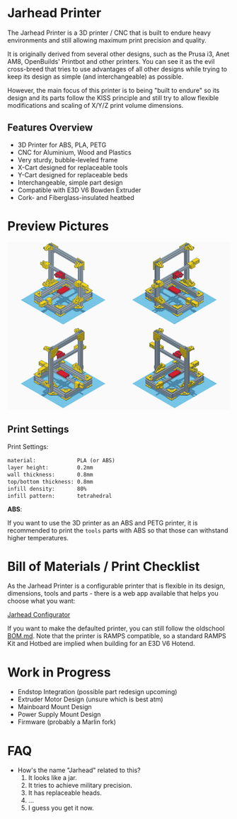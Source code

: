 
# Jarhead Printer

The Jarhead Printer is a 3D printer / CNC that is built to endure
heavy environments and still allowing maximum print precision and
quality.

It is originally derived from several other designs, such as the
Prusa i3, Anet AM8, OpenBuilds' Printbot and other printers. You
can see it as the evil cross-breed that tries to use advantages
of all other designs while trying to keep its design as simple
(and interchangeable) as possible.

However, the main focus of this printer is to being "built to endure"
so its design and its parts follow the KISS principle and still try
to allow flexible modifications and scaling of X/Y/Z print volume
dimensions.


## Features Overview

- 3D Printer for ABS, PLA, PETG
- CNC for Aluminium, Wood and Plastics
- Very sturdy, bubble-leveled frame
- X-Cart designed for replaceable tools
- Y-Cart designed for replaceable beds
- Interchangeable, simple part design
- Compatible with E3D V6 Bowden Extruder
- Cork- and Fiberglass-insulated heatbed


# Preview Pictures

![preview](./preview/preview.png)


## Print Settings

Print Settings:

```
material:             PLA (or ABS)
layer height:         0.2mm
wall thickness:       0.8mm
top/bottom thickness: 0.8mm
infill density:       80%
infill pattern:       tetrahedral
```

**ABS**:

If you want to use the 3D printer as an ABS and PETG printer,
it is recommended to print the `tools` parts with ABS so that
those can withstand higher temperatures.


# Bill of Materials / Print Checklist

As the Jarhead Printer is a configurable printer that is flexible
in its design, dimensions, tools and parts - there is a web app
available that helps you choose what you want:

[Jarhead Configurator](https://rawgit.com/cookiengineer/jarhead-printer/master/configurator/index.html)

If you want to make the defaulted printer, you can still follow
the oldschool [BOM.md](./BOM.md). Note that the printer is RAMPS
compatible, so a standard RAMPS Kit and Hotbed are implied when
building for an E3D V6 Hotend.


# Work in Progress

- Endstop Integration (possible part redesign upcoming)
- Extruder Motor Design (unsure which is best atm)
- Mainboard Mount Design
- Power Supply Mount Design
- Firmware (probably a Marlin fork)


# FAQ

- How's the name "Jarhead" related to this?
  1. It looks like a jar.
  2. It tries to achieve military precision.
  3. It has replaceable heads.
  4. ...
  5. I guess you get it now.

